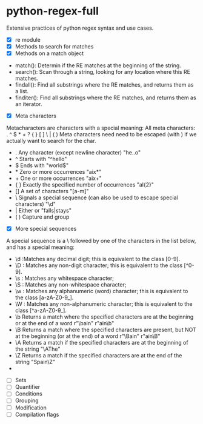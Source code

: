 # python-regex-full

Extensive practices of python regex syntax and use cases.

- [x] re module
- [x] Methods to search for matches
- [x] Methods on a match object

- match(): Determin if the RE matches at the beginning of the string.
- search(): Scan through a string, looking for any location where this RE matches.
- findall(): Find all substrings where the RE matches, and returns them as a list.
- finditer(): Find all substrings where the RE matches, and returns them as an iterator.

- [x] Meta characters

Metacharacters are characters with a special meaning:
All meta characters: . ^ $ * + ? { } [ ] \ | ( )
Meta characters need need to be escaped (with ) if we actually want to search for the char.

- . Any character (except newline character) "he..o"
- ^ Starts with "^hello"
- \$ Ends with "world\$"
- \* Zero or more occurrences "aix*"
- \+ One or more occurrences "aix+"
- { } Exactly the specified number of occurrences "al{2}"
- \[] A set of characters "[a-m]"
- \ Signals a special sequence (can also be used to escape special characters) "\d"
- | Either or "falls|stays"
- ( ) Capture and group

- [x] More special sequences

A special sequence is a \ followed by one of the characters in the list below, and has a special meaning:

- \d :Matches any decimal digit; this is equivalent to the class [0-9].
- \D : Matches any non-digit character; this is equivalent to the class [^0-9].
- \s : Matches any whitespace character;
- \S : Matches any non-whitespace character;
- \w : Matches any alphanumeric (word) character; this is equivalent to the class [a-zA-Z0-9_].
- \W : Matches any non-alphanumeric character; this is equivalent to the class [^a-zA-Z0-9_].
- \b Returns a match where the specified characters are at the beginning or at the end of a word r"\bain" r"ain\b"
- \B Returns a match where the specified characters are present, but NOT at the beginning (or at the end) of a word r"\Bain" r"ain\B"
- \A Returns a match if the specified characters are at the beginning of the string "\AThe"
- \Z Returns a match if the specified characters are at the end of the string "Spain\Z"
- 
- [ ] Sets
- [ ] Quantifier
- [ ] Conditions
- [ ] Grouping
- [ ] Modification
- [ ] Compilation flags

